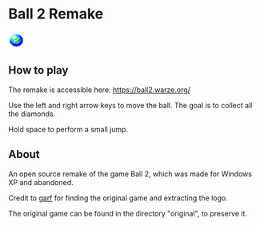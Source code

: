  
# Ball 2 Remake

![Logo for the game](favicon.png)

## How to play
The remake is accessible here: https://ball2.warze.org/

Use the left and right arrow keys to move the ball. The goal is to collect all the diamonds.

Hold space to perform a small jump.

## About
An open source remake of the game Ball 2, which was made for Windows XP and abandoned.

Credit to [garf](https://github.com/giorgi765) for finding the original game and extracting the logo.

The original game can be found in the directory "original", to preserve it.

